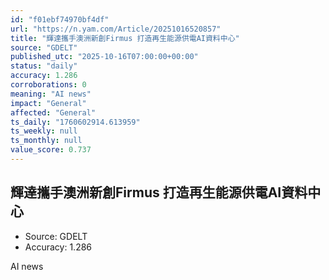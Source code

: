 ```yaml
---
id: "f01ebf74970bf4df"
url: "https://n.yam.com/Article/20251016520857"
title: "輝達攜手澳洲新創Firmus 打造再生能源供電AI資料中心"
source: "GDELT"
published_utc: "2025-10-16T07:00:00+00:00"
status: "daily"
accuracy: 1.286
corroborations: 0
meaning: "AI news"
impact: "General"
affected: "General"
ts_daily: "1760602914.613959"
ts_weekly: null
ts_monthly: null
value_score: 0.737
---
```

## 輝達攜手澳洲新創Firmus 打造再生能源供電AI資料中心

- Source: GDELT
- Accuracy: 1.286

AI news
